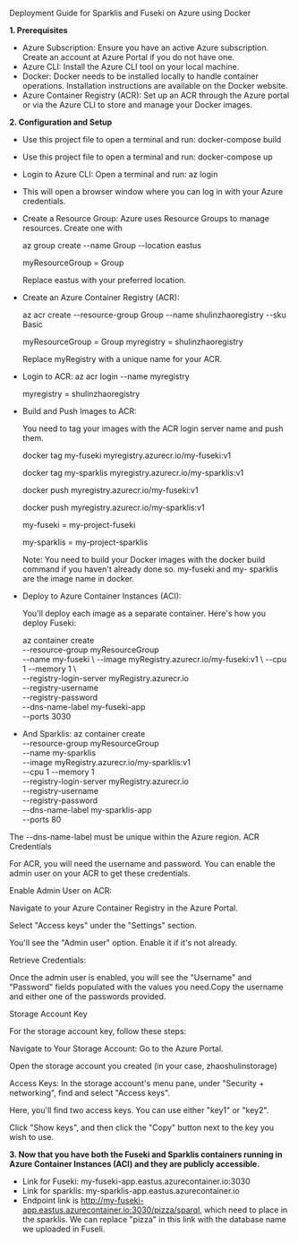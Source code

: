 Deployment Guide for Sparklis and Fuseki on Azure using Docker

**1. Prerequisites**
- Azure Subscription: Ensure you have an active Azure subscription. Create an account at Azure Portal if you do not have one.
- Azure CLI: Install the Azure CLI tool on your local machine. 
- Docker: Docker needs to be installed locally to handle container operations. Installation instructions are available on the Docker website.
- Azure Container Registry (ACR): Set up an ACR through the Azure portal or via the Azure CLI to store and manage your Docker images.

**2. Configuration and Setup**
- Use this project file to open a terminal and run: docker-compose build

- Use this project file to open a terminal and run: docker-compose up

- Login to Azure CLI: Open a terminal and run: az login
- 
  This will open a browser window where you can log in with your Azure credentials.
  
- Create a Resource Group: Azure uses Resource Groups to manage resources. Create one with
  
  az group create --name Group --location eastus

  myResourceGroup = Group
  
  Replace eastus with your preferred location.
  
- Create an Azure Container Registry (ACR):
  
  az acr create --resource-group Group --name shulinzhaoregistry --sku Basic

  myResourceGroup = Group
  myregistry = shulinzhaoregistry 
  
  Replace myRegistry with a unique name for your ACR.

- Login to ACR: az acr login --name myregistry

  myregistry = shulinzhaoregistry

- Build and Push Images to ACR:
  
  You need to tag your images with the ACR login server name and push them.
  
  docker tag my-fuseki myregistry.azurecr.io/my-fuseki:v1
  
  docker tag my-sparklis myregistry.azurecr.io/my-sparklis:v1
  
  docker push myregistry.azurecr.io/my-fuseki:v1
  
  docker push myregistry.azurecr.io/my-sparklis:v1

  my-fuseki = my-project-fuseki

  my-sparklis = my-project-sparklis
  
  Note: You need to build your Docker images with the docker build command if you haven't already done so. my-fuseki and my-    sparklis are the image name in docker.
  
- Deploy to Azure Container Instances (ACI):
  
  You'll deploy each image as a separate container. Here's how you deploy Fuseki:
  
  az container create \
      --resource-group myResourceGroup \
      --name my-fuseki \ 
      --image myRegistry.azurecr.io/my-fuseki:v1 \ 
      --cpu 1 --memory 1 \  
      --registry-login-server myRegistry.azurecr.io \
      --registry-username <acr-username> \
      --registry-password <acr-password> \
      --dns-name-label my-fuseki-app \
      --ports 3030
 - And Sparklis:
   az container create \
      --resource-group myResourceGroup \
      --name my-sparklis \
      --image myRegistry.azurecr.io/my-sparklis:v1 \
      --cpu 1 --memory 1 \
      --registry-login-server myRegistry.azurecr.io \
      --registry-username <acr-username> \
      --registry-password <acr-password> \
      --dns-name-label my-sparklis-app \
      --ports 80

  The --dns-name-label must be unique within the Azure region.
  ACR Credentials
  
  For ACR, you will need the username and password. You can enable the admin user on your ACR to get these credentials.
  
  Enable Admin User on ACR:
  
  Navigate to your Azure Container Registry in the Azure Portal.
  
  Select "Access keys" under the "Settings" section.
  
  You'll see the "Admin user" option. Enable it if it's not already.
  
  Retrieve Credentials:
  
  Once the admin user is enabled, you will see the "Username" and "Password" fields populated with the values you need.Copy the username and either one of the passwords provided.
  
  Storage Account Key
  
  For the storage account key, follow these steps:
  
  Navigate to Your Storage Account:
  Go to the Azure Portal.
  
  Open the storage account you created (in your case, zhaoshulinstorage)
  
  Access Keys:
  In the storage account's menu pane, under "Security + networking", find and select "Access keys".
  
  Here, you'll find two access keys. You can use either "key1" or "key2".
  
  Click "Show keys", and then click the "Copy" button next to the key you wish to use.

**3.	Now that you have both the Fuseki and Sparklis containers running in Azure Container Instances (ACI) and they are publicly accessible.**
- Link for Fuseki: my-fuseki-app.eastus.azurecontainer.io:3030
- Link for sparklis: my-sparklis-app.eastus.azurecontainer.io
- Endpoint link is http://my-fuseki-app.eastus.azurecontainer.io:3030/pizza/sparql, which need to place in the sparklis. We can replace "pizza" in this link with the database name we uploaded in Fuseli.
